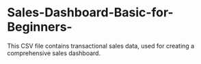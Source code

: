 # Sales-Dashboard-Basic-for-Beginners-
This CSV file contains transactional sales data, used for creating a comprehensive sales dashboard. 
